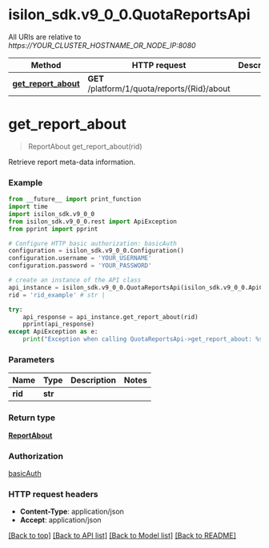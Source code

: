 # isilon_sdk.v9_0_0.QuotaReportsApi

All URIs are relative to *https://YOUR_CLUSTER_HOSTNAME_OR_NODE_IP:8080*

Method | HTTP request | Description
------------- | ------------- | -------------
[**get_report_about**](QuotaReportsApi.md#get_report_about) | **GET** /platform/1/quota/reports/{Rid}/about | 


# **get_report_about**
> ReportAbout get_report_about(rid)



Retrieve report meta-data information.

### Example
```python
from __future__ import print_function
import time
import isilon_sdk.v9_0_0
from isilon_sdk.v9_0_0.rest import ApiException
from pprint import pprint

# Configure HTTP basic authorization: basicAuth
configuration = isilon_sdk.v9_0_0.Configuration()
configuration.username = 'YOUR_USERNAME'
configuration.password = 'YOUR_PASSWORD'

# create an instance of the API class
api_instance = isilon_sdk.v9_0_0.QuotaReportsApi(isilon_sdk.v9_0_0.ApiClient(configuration))
rid = 'rid_example' # str | 

try:
    api_response = api_instance.get_report_about(rid)
    pprint(api_response)
except ApiException as e:
    print("Exception when calling QuotaReportsApi->get_report_about: %s\n" % e)
```

### Parameters

Name | Type | Description  | Notes
------------- | ------------- | ------------- | -------------
 **rid** | **str**|  | 

### Return type

[**ReportAbout**](ReportAbout.md)

### Authorization

[basicAuth](../README.md#basicAuth)

### HTTP request headers

 - **Content-Type**: application/json
 - **Accept**: application/json

[[Back to top]](#) [[Back to API list]](../README.md#documentation-for-api-endpoints) [[Back to Model list]](../README.md#documentation-for-models) [[Back to README]](../README.md)


